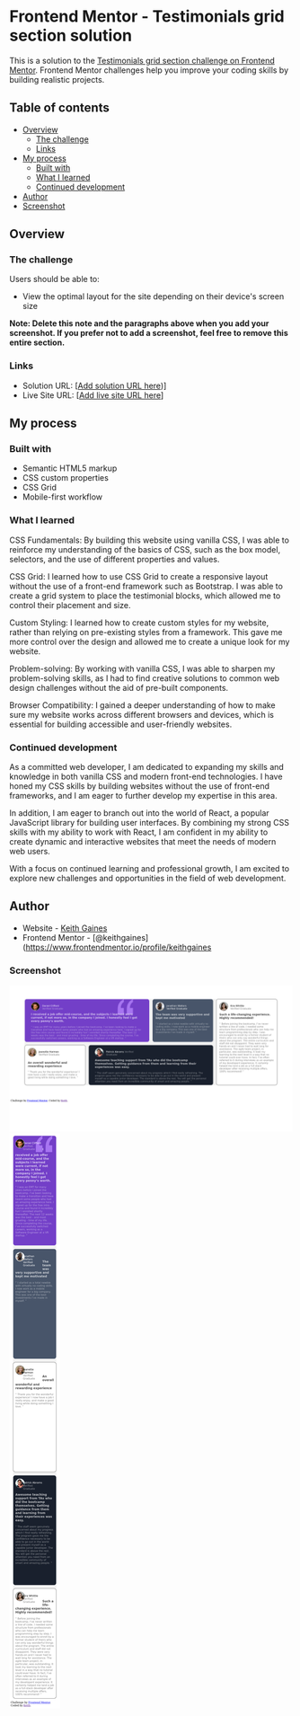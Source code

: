 # Frontend Mentor - Testimonials grid section solution

This is a solution to the [Testimonials grid section challenge on Frontend Mentor](https://www.frontendmentor.io/challenges/testimonials-grid-section-Nnw6J7Un7). Frontend Mentor challenges help you improve your coding skills by building realistic projects. 

## Table of contents

- [Overview](#overview)
  - [The challenge](#the-challenge)
  - [Links](#links)
- [My process](#my-process)
  - [Built with](#built-with)
  - [What I learned](#what-i-learned)
  - [Continued development](#continued-development)
- [Author](#author)
- [Screenshot](#screenshot)

## Overview

### The challenge

Users should be able to:

- View the optimal layout for the site depending on their device's screen size

**Note: Delete this note and the paragraphs above when you add your screenshot. If you prefer not to add a screenshot, feel free to remove this entire section.**

### Links

- Solution URL: [[Add solution URL here](https://www.frontendmentor.io/solutions/testimonials-grid-6hsn0BDVYU))]
- Live Site URL: [[Add live site URL here](https://keithgaines.github.io/testimonials_grid/)]

## My process

### Built with

- Semantic HTML5 markup
- CSS custom properties
- CSS Grid
- Mobile-first workflow


### What I learned

CSS Fundamentals: By building this website using vanilla CSS, I was able to reinforce my understanding of the basics of CSS, such as the box model, selectors, and the use of different properties and values.

CSS Grid: I learned how to use CSS Grid to create a responsive layout without the use of a front-end framework such as Bootstrap. I was able to create a grid system to place the testimonial blocks, which allowed me to control their placement and size.

Custom Styling: I learned how to create custom styles for my website, rather than relying on pre-existing styles from a framework. This gave me more control over the design and allowed me to create a unique look for my website.

Problem-solving: By working with vanilla CSS, I was able to sharpen my problem-solving skills, as I had to find creative solutions to common web design challenges without the aid of pre-built components.

Browser Compatibility: I gained a deeper understanding of how to make sure my website works across different browsers and devices, which is essential for building accessible and user-friendly websites.

### Continued development

As a committed web developer, I am dedicated to expanding my skills and knowledge in both vanilla CSS and modern front-end technologies. I have honed my CSS skills by building websites without the use of front-end frameworks, and I am eager to further develop my expertise in this area.

In addition, I am eager to branch out into the world of React, a popular JavaScript library for building user interfaces. By combining my strong CSS skills with my ability to work with React, I am confident in my ability to create dynamic and interactive websites that meet the needs of modern web users.

With a focus on continued learning and professional growth, I am excited to explore new challenges and opportunities in the field of web development.

## Author

- Website - [Keith Gaines](https://keithgaines.github.io)
- Frontend Mentor - [@keithgaines](https://www.frontendmentor.io/profile/keithgaines


### Screenshot

![](./desktopscreenshot.png)
![](./mobilescreenshot.png)
